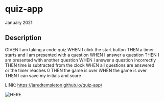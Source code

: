 # quiz-app
January 2021

## Description

GIVEN I am taking a code quiz
WHEN I click the start button
THEN a timer starts and I am presented with a question
WHEN I answer a question
THEN I am presented with another question
WHEN I answer a question incorrectly
THEN time is subtracted from the clock
WHEN all questions are answered or the timer reaches 0
THEN the game is over
WHEN the game is over
THEN I can save my initials and score


LINK: https://jaredtempleton.github.io/quiz-app/

![HERE](https://i.imgur.com/NXvaW23.png)
